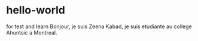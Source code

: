 # hello-world
for test and learn
Bonjour, je suis Zeena Kabad, je suis etudiante au college Ahuntsic a Montreal.
